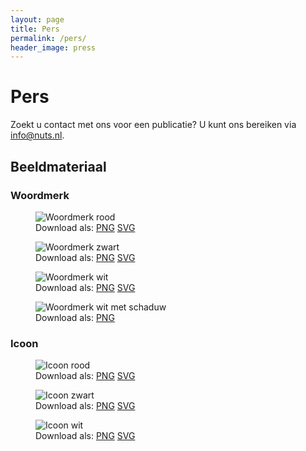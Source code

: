 ```yaml
---
layout: page
title: Pers
permalink: /pers/
header_image: press
---
```


# Pers

Zoekt u contact met ons voor een publicatie? U kunt ons bereiken via [info@nuts.nl](mailto:info@nuts.nl).

## Beeldmateriaal

### Woordmerk

<section class="press">
  <figure>
    <img class="w-24" src="/downloads/nuts-logo-red.png" title="Woordmerk rood" alt="Woordmerk rood"/>
    <div>Download als: <a href="/downloads/nuts-logo-red.png">PNG</a> <a href="/downloads/nuts-logo-red.svg">SVG</a></div>
  </figure>
  <figure>
    <img class="w-24" src="/downloads/nuts-logo-black.png" title="Woordmerk zwart" alt="Woordmerk zwart"/>
    <div>Download als: <a href="/downloads/nuts-logo-black.png">PNG</a> <a href="/downloads/nuts-logo-black.svg">SVG</a></div>
  </figure>
  <figure>
    <img class="w-24" src="/downloads/nuts-logo-white.png" title="Woordmerk wit" alt="Woordmerk wit"/>
    <div>Download als: <a href="/downloads/nuts-logo-white.png">PNG</a> <a href="/downloads/nuts-logo-white.svg">SVG</a></div>
  </figure>
  <figure>
    <img class="w-24" src="/downloads/nuts-logo-white-with-shadow.png" title="Woordmerk wit met schaduw" alt="Woordmerk wit met schaduw"/>
    <div>Download als: <a href="/downloads/nuts-logo-white-with-shadow.png">PNG</a></div>
  </figure>
</section>

### Icoon

<section class="press">
  <figure>
    <img class="w-24" src="/downloads/nuts-icon-red.png" title="Icoon rood" alt="Icoon rood"/>
    <div>Download als: <a href="/downloads/nuts-icon-red.png">PNG</a> <a href="/downloads/nuts-icon-red.svg">SVG</a></div>
  </figure>
  <figure>
    <img class="w-24" src="/downloads/nuts-icon-black.png" title="Icoon zwart" alt="Icoon zwart"/>
    <div>Download als: <a href="/downloads/nuts-icon-black.png">PNG</a> <a href="/downloads/nuts-icon-black.svg">SVG</a></div>
  </figure>
  <figure>
    <img class="w-24" src="/downloads/nuts-icon-white.png" title="Icoon wit" alt="Icoon wit"/>
    <div>Download als: <a href="/downloads/nuts-icon-white.png">PNG</a> <a href="/downloads/nuts-icon-white.svg">SVG</a></div>
  </figure>
</section>
